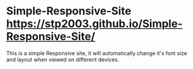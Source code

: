 # Simple-Responsive-Site   https://stp2003.github.io/Simple-Responsive-Site/

This is a simple Responsive site, it will automatically change it's font size and layout when viewed on different devices.
